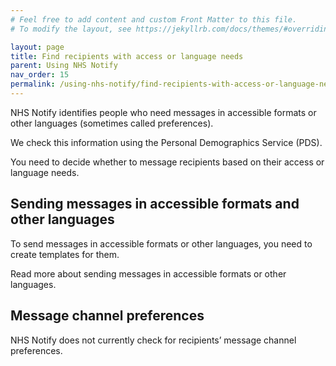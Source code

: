 ```yaml
---
# Feel free to add content and custom Front Matter to this file.
# To modify the layout, see https://jekyllrb.com/docs/themes/#overriding-theme-defaults

layout: page
title: Find recipients with access or language needs
parent: Using NHS Notify
nav_order: 15
permalink: /using-nhs-notify/find-recipients-with-access-or-language-needs
---
```


NHS Notify identifies people who need messages in accessible formats or other languages (sometimes called preferences).

We check this information using the Personal Demographics Service (PDS).

You need to decide whether to message recipients based on their access or language needs.

## Sending messages in accessible formats and other languages

To send messages in accessible formats or other languages, you need to create templates for them.

Read more about sending messages in accessible formats or other languages.

## Message channel preferences

NHS Notify does not currently check for recipients’ message channel preferences.

